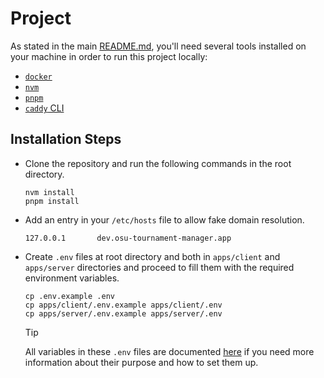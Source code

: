 # Project

As stated in the main [README.md](../../README.md), you'll need several tools installed on your machine in order to run this project locally:

- [`docker`](https://www.docker.com/)
- [`nvm`](https://github.com/nvm-sh/nvm)
- [`pnpm`](https://pnpm.io/)
- [`caddy` CLI](https://caddyserver.com/)

## Installation Steps

- Clone the repository and run the following commands in the root directory.

  ```shell
  nvm install
  pnpm install
  ```

- Add an entry in your `/etc/hosts` file to allow fake domain resolution.

  ```plaintext
  127.0.0.1       dev.osu-tournament-manager.app
  ```

- Create `.env` files at root directory and both in `apps/client` and `apps/server` directories and proceed to fill them with the required environment variables.

  ```shell
  cp .env.example .env
  cp apps/client/.env.example apps/client/.env
  cp apps/server/.env.example apps/server/.env
  ```

  > [!TIP]
  > All variables in these `.env` files are documented [here](../environment-files/README.md) if you need more information about their purpose and how to set them up.

